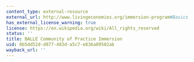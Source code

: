```yaml
---
content_type: external-resource
external_url: http://www.livingeconomies.org/immersion-program#Basics
has_external_license_warning: true
license: https://en.wikipedia.org/wiki/All_rights_reserved
status: ''
title: BALLE Community of Practice Immersion
uid: 0b5dd52d-d877-483d-a5c7-e836a09502ab
wayback_url: ''
---
```

